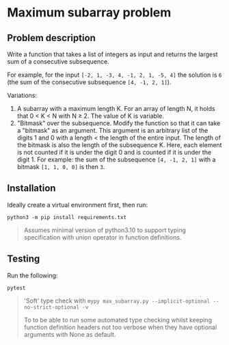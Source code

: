 # Maximum subarray problem

## Problem description

Write a function that takes a list of integers as input and returns the largest sum of a consecutive subsequence. 

For example, for the input `[-2, 1, -3, 4, -1, 2, 1, -5, 4]` the solution is `6` (the sum of the consecutive subsequence `[4, -1, 2, 1]`).

Variations:

1. A subarray with a maximum length K. For an array of length N, it holds that 0 < K < N with N ≥ 2. The value of K is variable.
2. "Bitmask" over the subsequence. Modify the function so that it can take a "bitmask" as an argument. This argument is an arbitrary list of the digits 1 and 0 with a length < the length of the entire input. The length of the bitmask is also the length of the subsequence K. Here, each element is not counted if it is under the digit 0 and is counted if it is under the digit 1. 
For example: the sum of the subsequence `[4, -1, 2, 1]` with a bitmask `[1, 1, 0, 0]` is then `3`.

## Installation

Ideally create a virtual environment first, then run:

`python3 -m pip install requirements.txt`

> Assumes minimal version of python3.10 to support typing specification with union operator in function definitions.


## Testing 

Run the following:

`pytest`


> 'Soft' type check with `mypy max_subarray.py --implicit-optional --no-strict-optional -v` 
>
> To to be able to run some automated type checking 
> whilst keeping function definition headers not too verbose when they 
> have optional arguments with None as default.